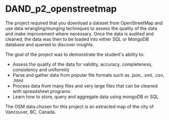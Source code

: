 # DAND_p2_openstreetmap

The project required that you download a dataset from OpenStreetMap and use data wrangling/munging
techniques to assess the quality of the data and make improvement where necessary. Once the data is
audited and cleaned, the data was then to be loaded into either SQL or MongoDB database and queried
to discover insights.

The goal of the project was to demonstrate the student's ability to:
  * Assess the quality of the data for validity, accuracy, completeness, consistency and uniformity
  * Parse and gather data from popular file formats such as .json, .xml, .csv, .html
  * Process data from many files and very large files that can be cleaned with spreadsheet programs
  * Learn how to store, query and aggregate data using mongoDB or SQL


The OSM data chosen for this project is an extracted map of the city of Vancouver, BC, Canada.
